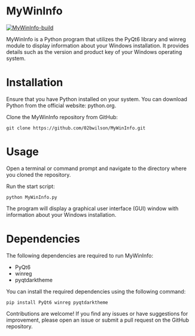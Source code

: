 # MyWinInfo
[![MyWinInfo-build](https://github.com/02bwilson/MyWinInfo/actions/workflows/main.yml/badge.svg)](https://github.com/02bwilson/MyWinInfo/actions/workflows/main.yml)

MyWinInfo is a Python program that utilizes the PyQt6 library and winreg module to display information about your Windows installation. It provides details such as the version and product key of your Windows operating system.

# Installation

Ensure that you have Python installed on your system. You can download Python from the official website: python.org.

Clone the MyWinInfo repository from GitHub:


`git clone https://github.com/02bwilson/MyWinInfo.git`

# Usage

Open a terminal or command prompt and navigate to the directory where you cloned the repository.

Run the start script:

`python MyWinInfo.py`

The program will display a graphical user interface (GUI) window with information about your Windows installation.

# Dependencies

The following dependencies are required to run MyWinInfo:

- PyQt6
- winreg
- pyqtdarktheme

You can install the required dependencies using the following command:

`pip install PyQt6 winreg pyqtdarktheme`

Contributions are welcome! If you find any issues or have suggestions for improvement, please open an issue or submit a pull request on the GitHub repository.

